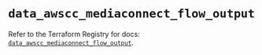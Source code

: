 # `data_awscc_mediaconnect_flow_output`

Refer to the Terraform Registry for docs: [`data_awscc_mediaconnect_flow_output`](https://registry.terraform.io/providers/hashicorp/awscc/0.70.0/docs/data-sources/mediaconnect_flow_output).
